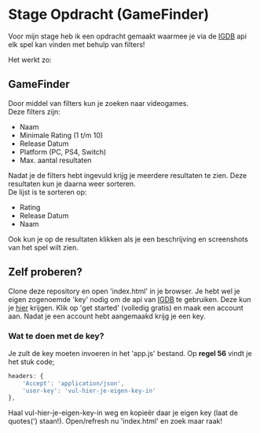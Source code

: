 # Stage Opdracht (GameFinder)

Voor mijn stage heb ik een opdracht gemaakt waarmee je via de [IGDB](http://igdb.com/api) api elk spel kan vinden met behulp van filters!

Het werkt zo:

## GameFinder

Door middel van filters kun je zoeken naar videogames.<br>
Deze filters zijn:
* Naam
* Minimale Rating (1 t/m 10)
* Release Datum
* Platform (PC, PS4, Switch)
* Max. aantal resultaten

Nadat je de filters hebt ingevuld krijg je meerdere resultaten te zien. Deze resultaten kun je daarna weer sorteren.<br>
De lijst is te sorteren op:
* Rating
* Release Datum
* Naam

Ook kun je op de resultaten klikken als je een beschrijving en screenshots van het spel wilt zien.

## Zelf proberen?
Clone deze repository en open 'index.html' in je browser.
Je hebt wel je eigen zogenoemde 'key' nodig om de api van [IGDB](http://igdb.com/api) te gebruiken. Deze kun je [hier](https://api.igdb.com/pricing) krijgen.
Klik op 'get started' (volledig gratis) en maak een account aan. Nadat je een account hebt aangemaakd krijg je een key.
<br>
### Wat te doen met de key?
Je zult de key moeten invoeren in het 'app.js' bestand. Op **regel 56** vindt je het stuk code;
```javascript
headers: {
    'Accept': 'application/json',
    'user-key': 'vul-hier-je-eigen-key-in'
},
```
Haal vul-hier-je-eigen-key-in weg en kopieër daar je eigen key (laat de quotes(') staan!).
Open/refresh nu 'index.html' en zoek maar raak!
